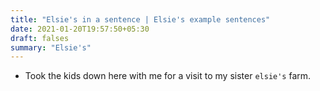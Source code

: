 ```yaml
---
title: "Elsie's in a sentence | Elsie's example sentences"
date: 2021-01-20T19:57:50+05:30
draft: falses
summary: "Elsie's"
---
```

- Took the kids down here with me for a visit to my sister `elsie's` farm.
                 
